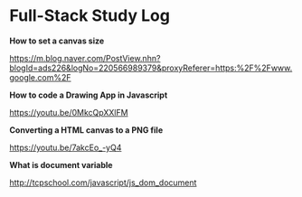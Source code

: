 # Full-Stack Study Log

**How to set a canvas size**

https://m.blog.naver.com/PostView.nhn?blogId=ads226&logNo=220566989379&proxyReferer=https:%2F%2Fwww.google.com%2F



**How to code a Drawing App in Javascript**

https://youtu.be/0MkcQpXXlFM



**Converting a HTML canvas to a PNG file**

https://youtu.be/7akcEo_-yQ4



**What is document variable**

http://tcpschool.com/javascript/js_dom_document

